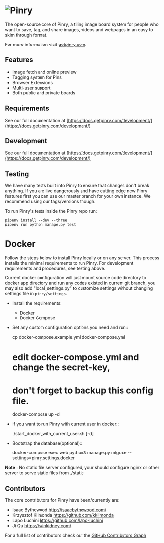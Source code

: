 # ![Pinry](https://raw.github.com/pinry/pinry/master/docs/src/imgs/logo-dark.png)

The open-source core of Pinry, a tiling image board system for people
who want to save, tag, and share images, videos and webpages in an easy
to skim through format.

For more information visit [getpinry.com](https://getpinry.com).


## Features

- Image fetch and online preview
- Tagging system for Pins
- Browser Extensions
- Multi-user support
- Both public and private boards


## Requirements

See our full documentation at [https://docs.getpinry.com/development/](https://docs.getpinry.com/development/)


## Development

See our full documentation at [https://docs.getpinry.com/development/](https://docs.getpinry.com/development/)


## Testing

We have many tests built into Pinry to ensure that changes don't break
anything. If you are live dangerously and have cutting edge new Pinry
features first you can use our master branch for your own instance. We
recommend using our tags/versions though.

To run Pinry's tests inside the Pinry repo run:

    pipenv install --dev --three
    pipenv run python manage.py test


# Docker

Follow the steps below to install Pinry locally or on any server. This
process installs the minimal requirements to run Pinry. For development
requirements and procedures, see testing above.

Current docker configuration will just mount source code directory to
docker app directory and run any codes existed in current git branch,
you may also add "local_settings.py" to customize settings without
changing settings file in `pinry/settings`.

- Install the requirements:
    - Docker
    - Docker Compose

- Set any custom configuration options you need and run::

    cp docker-compose.example.yml docker-compose.yml
    # edit docker-compose.yml and change the secret-key,
    # don't forget to backup this config file.
    docker-compose up -d

- If you want to run Pinry with current user in docker::

    ./start_docker_with_current_user.sh [-d]

- Bootstrap the database(optional)::

    docker-compose exec web python3 manage.py migrate --settings=pinry.settings.docker


**Note** : No static file server configured, your should configure nginx or other server to serve
static files from ./static


## Contributors

The core contributors for Pinry have been/currently are:

* Isaac Bythewood <http://isaacbythewood.com/>
* Krzysztof Klimonda <https://github.com/kklimonda>
* Lapo Luchini <https://github.com/lapo-luchini>
* Ji Qu <https://winkidney.com/>

For a full list of contributors check out the [GitHub Contributors Graph](https://github.com/pinry/pinry/graphs/contributors)

